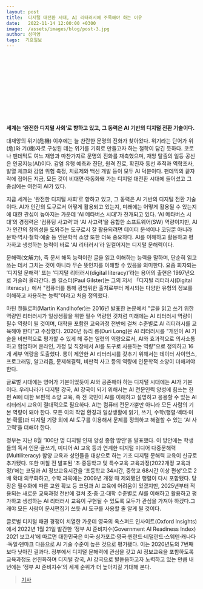 ```yaml
---
layout: post
title:  디지털 대전환 시대, AI 리터러시에 주목해야 하는 이유
date:   2022-11-14 12:00:00 +0300
image:  /assets/images/blog/post-3.jpg
author: 성미영
tags:  기호일보
---
```

<br><br><br><br><br><br><br><br><br><br>

**세계는 ‘완전한 디지털 사회’로 향하고 있고, 그 동력은 AI 기반의 디지털 전환 기술이다.**

대재앙의 위기(危機) 이후에는 늘 찬란한 문명의 진화가 찾아왔다. 위기라는 단어가 위(危)와 기(機)자로 구성된 데는 위기를 기회로 만들고자 하는 철학이 담긴 듯하다. 코로나 팬데믹도 여느 재앙과 마찬가지로 문명의 진화를 재촉했으며, 재앙 탈출의 일등 공신은 인공지능(AI)이다. 감염 유행 예측과 진단, 원격 진료, 확진자 동선 추적과 역학조사, 발열 체크와 감염 위험 측정, 치료제와 백신 개발 등이 모두 AI 덕분이다. 팬데믹의 끝자락에 접어든 지금, 모든 것이 비대면·자동화돼 가는 디지털 대전환 시대에 들어섰고 그 중심에는 여전히 AI가 있다.

지금 세계는 ‘완전한 디지털 사회’로 향하고 있고, 그 동력은 AI 기반의 디지털 전환 기술이다. AI가 인간의 도구로서 어떻게 활용되고 있는지, 미래에는 어떻게 활용될 수 있는지에 대한 관심이 높아지는 가운데 ‘AI 메타버스 시대’가 전개되고 있다. ‘AI 메타버스 시대’의 경쟁력은 ‘컴퓨팅 사고력’과 ‘AI 사고력’을 융합한 소프트웨어(SW) 역량이지만, AI가 인간의 창의성을 도와주는 도구로서 잘 활용되려면 데이터 분석이나 코딩뿐 아니라 문학·역사·철학·예술 등 인문학적 소양 또한 더욱 중요하다. AI를 이해하고 활용하고 평가하고 생성하는 능력이 바로 ‘AI 리터러시’라 일컬어지는 디지털 문해력이다.

문해력(文解力), 즉 문서 해독 능력이란 글을 읽고 이해하는 능력을 말하며, 단순히 읽고 쓰는 데서 그치는 것이 아니라 무슨 뜻인지를 이해할 수 있음을 의미한다. 요즘 회자되는 ‘디지털 문해력’ 또는 ‘디지털 리터러시(digital literacy)’라는 용어의 출현은 1997년으로 거슬러 올라간다. 폴 길스터(Paul Gilster)는 그의 저서 「디지털 리터러시(Digital literacy)」에서 "컴퓨터를 통해 광범위한 출처로부터 제시되는 다양한 유형의 정보를 이해하고 사용하는 능력"이라고 처음 정의했다.

마틴 캔들로퍼(Martin Kandlhofer)는 2016년 발표한 논문에서 "글을 읽고 쓰기 위한 역량인 리터러시가 일상생활을 위한 필수 역량인 것처럼 미래에는 AI 리터러시 역량이 필수 역량이 될 것이며, 대학을 포함한 교육과정 전반에 걸쳐 수준별로 AI 리터러시를 교육해야 한다"고 주장했다. 2020년 듀리 롱(Duri Long)은 AI 리터러시를 "개인이 AI 기술을 비판적으로 평가할 수 있게 해 주는 일련의 역량으로서, AI와 효과적으로 의사소통하고 협업하며 온라인, 가정 및 직장에서 AI를 도구로 사용하는 역량"으로 정의하고 16개 세부 역량을 도출했다. 롱이 제안한 AI 리터러시를 갖추기 위해서는 데이터 사이언스, 프로그래밍, 알고리즘, 문제해결력, 비판적 사고 등의 역량에 인문학적 소양이 더해져야 한다.

글로벌 시대에는 영어가 기본이었듯이 AI와 공존해야 하는 디지털 시대에는 AI가 기본이다. 우리나라가 디지털 강국, AI 강국이 되기 위해서는 AI 전문인력 양성에 힘쓰는 한편 AI에 대한 보편적 소양 교육, 즉 전 국민이 AI를 이해하고 설명하고 응용할 수 있는 AI 리터러시 교육이 절대적으로 필요하다. AI는 컴퓨터 전문가뿐만 아니라 모든 사람의 기본 역량이 돼야 한다. 모든 이의 작업 환경과 일상생활에 읽기, 쓰기, 수학(행렬·벡터·미분·확률)과 디지털 기량 외에 AI 도구를 이용해서 문제를 정의하고 해결할 수 있는 ‘AI 사고력’을 더해야 한다.

정부는 지난 8월 ‘100만 명 디지털 인재 양성 종합 방안’을 발표했다. 이 방안에는 학생들의 독서·인문·글쓰기, 미디어·AI 교육 등과 연계한 디지털 미디어 다중문해력(Multiliteracy) 함양 교육과 성인들을 대상으로 하는 기초 디지털 문해력 교육이 신규로 추가됐다. 또한 며칠 전 발표된 ‘초·중등학교 및 특수교육 교육과정(2022개정 교육과정)’에는 코딩과 AI 정보교육시간을 ‘초등학교 34시간, 중학교 68시간 이상 편성’으로 2배 확대 의무화하고, 수학 과목에는 2009년 개정 때 제외됐던 행렬이 다시 포함됐다. 당장은 필수화에 따른 교원 확보 등 코딩과 AI 교육에 어려움이 있겠지만, 2025년부터 적용되는 새로운 교육과정 전반에 걸쳐 초·중·고·대학 수준별로 AI를 이해하고 활용하고 평가하고 생성하는 AI 리터러시 교육이 구현될 수 있도록 모두가 관심을 가져야 하겠다.그래야 모든 사람이 문서편집기 쓰듯 AI 도구를 사용할 줄 알게 될 것이다.

글로벌 디지털 패권 경쟁이 치열한 가운데 영국의 옥스퍼드 인사이트(Oxford Insights)에서 2022년 1월 21일 발간한 ‘정부 AI 준비지수(Government AI Readiness Index) 2021 보고서’에 따르면 대한민국은 미국·싱가포르·영국·핀란드·네덜란드·스웨덴·캐나다·독일·덴마크 다음으로 AI 기술 수준이 높은 것으로 평가됐다. 이는 2020년도의 7번째보다 낮아진 결과다. 정부에서 디지털 문해력에 관심을 갖고 AI 정보교육을 포함하도록 교육과정도 선진화하며 디지털 강국, AI 강국으로 발돋움하고자 노력하고 있는 만큼 내년에는 ‘정부 AI 준비지수’의 세계 순위가 더 높아지길 기대해 본다.



><a href="https://www.kihoilbo.co.kr/news/articleView.html?idxno=1003496">기사</a>
 